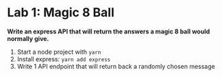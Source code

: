 
# Lab 1: Magic 8 Ball

**Write an express API that will return the answers a magic 8 ball would normally give.**

1. Start a node project with `yarn`
2. Install express: `yarn add express`
3. Write 1 API endpoint that will return back a randomly chosen message